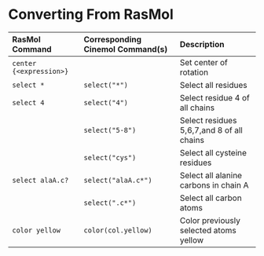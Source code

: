 # Converting From RasMol #

| **RasMol Command** | **Corresponding Cinemol Command(s)** | **Description** |
|:-------------------|:-------------------------------------|:----------------|
| ` center {<expression>} ` | `  ` | Set center of rotation |
| ` select * ` | ` select("*") `| Select all residues |
| ` select 4 ` | ` select("4") ` | Select residue 4 of all chains |
| `  ` | ` select("5-8") ` | Select residues 5,6,7,and 8 of all chains|
| `  ` | ` select("cys") ` | Select all cysteine residues|
| ` select alaA.c? ` | ` select("alaA.c*") ` | Select all alanine carbons in chain A|
| `  ` | ` select(".c*") `| Select all carbon atoms |
| ` color yellow ` | ` color(col.yellow) ` | Color previously selected atoms yellow|